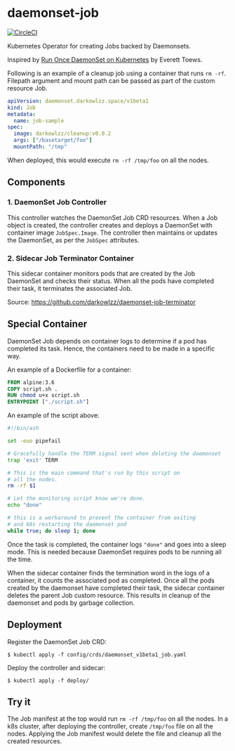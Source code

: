 # daemonset-job

[![CircleCI](https://circleci.com/gh/darkowlzz/daemonset-job.svg?style=svg)](https://circleci.com/gh/darkowlzz/daemonset-job)

Kubernetes Operator for creating Jobs backed by Daemonsets.

Inspired by [Run Once DaemonSet on Kubernetes](https://blog.phymata.com/2017/05/13/run-once-daemonset-on-kubernetes/)
by Everett Toews.

Following is an example of a cleanup job using a container that runs
`rm -rf`. Filepath argument and mount path can be passed as part of the custom
resource Job.

```yaml
apiVersion: daemonset.darkowlzz.space/v1beta1
kind: Job
metadata:
  name: job-sample
spec:
  image: darkowlzz/cleanup:v0.0.2
  args: ["/basetarget/foo"]
  mountPath: "/tmp"
```

When deployed, this would execute `rm -rf /tmp/foo` on all the nodes.


## Components

### 1. DaemonSet Job Controller

This controller watches the DaemonSet Job CRD resources. When a Job object is
created, the controller creates and deploys a DaemonSet with container image
`JobSpec.Image`.
The controller then maintains or updates the DaemonSet, as per the `JobSpec`
attributes.

### 2. Sidecar Job Terminator Container

This sidecar container monitors pods that are created by the Job DaemonSet and
checks their status. When all the pods have completed their task, it terminates
the associated Job.

Source: https://github.com/darkowlzz/daemonset-job-terminator


## Special Container

DaemonSet Job depends on container logs to determine if a pod has completed its
task. Hence, the containers need to be made in a specific way.

An example of a Dockerfile for a container:

```dockerfile
FROM alpine:3.6
COPY script.sh .
RUN chmod u+x script.sh
ENTRYPOINT ["./script.sh"]
```

An example of the script above:

```sh
#!/bin/ash

set -euo pipefail

# Gracefully handle the TERM signal sent when deleting the daemonset
trap 'exit' TERM

# This is the main command that's run by this script on
# all the nodes.
rm -rf $1

# Let the monitoring script know we're done.
echo "done"

# this is a workaround to prevent the container from exiting
# and k8s restarting the daemonset pod
while true; do sleep 1; done
```

Once the task is completed, the container logs `"done"` and goes into a
sleep mode. This is needed because DaemonSet requires pods to be running
all the time.

When the sidecar container finds the termination word in the logs of a
container, it counts the associated pod as completed. Once all the pods created
by the daemonset have completed their task, the sidecar container deletes the
parent Job custom resource. This results in cleanup of the daemonset and pods by
garbage collection.


## Deployment

Register the DaemonSet Job CRD:
```
$ kubectl apply -f config/crds/daemonset_v1beta1_job.yaml
```

Deploy the controller and sidecar:
```
$ kubectl apply -f deploy/
```

## Try it

The Job manifest at the top would run `rm -rf /tmp/foo` on all the nodes.
In a k8s cluster, after deploying the controller, create `/tmp/foo` file on all
the nodes.
Applying the Job manifest would delete the file and cleanup all the created
resources.
